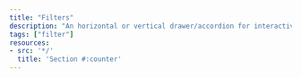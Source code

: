 ```yaml
---
title: "Filters"
description: "An horizontal or vertical drawer/accordion for interactive dashboards with filters. Hidden by default and available on demand to offer more visibility."
tags: ["filter"]
resources:
- src: '*/'
  title: 'Section #:counter'
---
```

